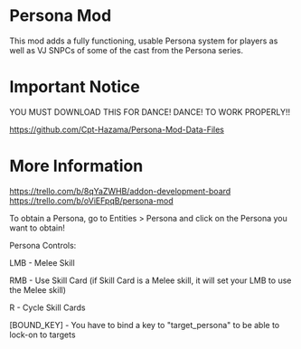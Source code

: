 # Persona Mod
 
This mod adds a fully functioning, usable Persona system for players as well as VJ SNPCs of some of the cast from the Persona series.

# Important Notice

YOU MUST DOWNLOAD THIS FOR DANCE! DANCE! TO WORK PROPERLY!!

https://github.com/Cpt-Hazama/Persona-Mod-Data-Files


# More Information
https://trello.com/b/8qYaZWHB/addon-development-board
https://trello.com/b/oViEFpqB/persona-mod

To obtain a Persona, go to Entities > Persona
and click on the Persona you want to obtain!

Persona Controls:

LMB - Melee Skill

RMB - Use Skill Card (if Skill Card is a Melee skill, it will set your LMB to use the Melee skill)

R - Cycle Skill Cards

[BOUND_KEY] - You have to bind a key to "target_persona" to be able to lock-on to targets

